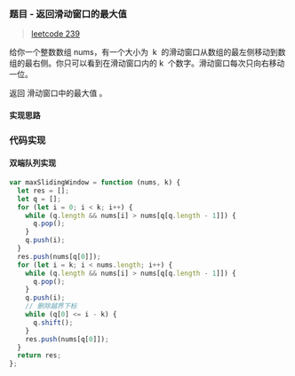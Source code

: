 ### 题目 - 返回滑动窗口的最大值

> [leetcode 239](https://leetcode-cn.com/problems/sliding-window-maximum/)

给你一个整数数组 nums，有一个大小为  k  的滑动窗口从数组的最左侧移动到数组的最右侧。你只可以看到在滑动窗口内的 k  个数字。滑动窗口每次只向右移动一位。

返回 滑动窗口中的最大值 。

#### 实现思路

### 代码实现

#### 双端队列实现

```js
var maxSlidingWindow = function (nums, k) {
  let res = [];
  let q = [];
  for (let i = 0; i < k; i++) {
    while (q.length && nums[i] > nums[q[q.length - 1]]) {
      q.pop();
    }
    q.push(i);
  }
  res.push(nums[q[0]]);
  for (let i = k; i < nums.length; i++) {
    while (q.length && nums[i] > nums[q[q.length - 1]]) {
      q.pop();
    }
    q.push(i);
    // 删除越界下标
    while (q[0] <= i - k) {
      q.shift();
    }
    res.push(nums[q[0]]);
  }
  return res;
};
```
